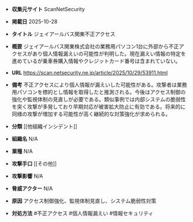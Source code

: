 - **収集元サイト**
ScanNetSecurity

- **掲載日**
2025-10-28

- **タイトル**
ジェイアールバス関東不正アクセス

- **概要**
ジェイアールバス関東株式会社の業務用パソコン1台に外部から不正アクセスがあり個人情報漏えいの可能性が判明した。現在漏えい情報の特定を進めているが乗車券購入情報やクレジットカード番号は含まれていない。

- **URL**
https://scan.netsecurity.ne.jp/article/2025/10/29/53911.html

- **備考**
不正アクセスにより個人情報が漏えいした可能性がある。攻撃者は業務用パソコンを標的とし情報を取得したと推測される。今後はアクセス制御の強化や監視体制の見直しが必要である。類似事例では内部システムの脆弱性を突く攻撃が多発しており早期対応が被害拡大防止に有効である。将来的に同様の攻撃が増加する可能性が高く継続的な対策強化が求められる。

- **分類**
[[他組織インシデント]]

- **組織名**
N/A

- **業種**
N/A

- **攻撃手口**
[[その他]]

- **攻撃影響**
N/A

- **脅威アクター**
N/A

- **原因**
アクセス制御強化、監視体制見直し、システム脆弱性対策

- **対処方法**
#不正アクセス #個人情報漏えい #情報セキュリティ
